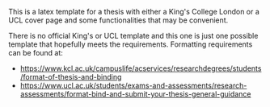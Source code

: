This is a latex template for a thesis with either a King's College London or a UCL cover page and some functionalities that may be convenient.

There is no official King's or UCL template and this one is just one possible template that hopefully meets the requirements. Formatting requirements can be found at:
- https://www.kcl.ac.uk/campuslife/acservices/researchdegrees/students/format-of-thesis-and-binding
- https://www.ucl.ac.uk/students/exams-and-assessments/research-assessments/format-bind-and-submit-your-thesis-general-guidance
